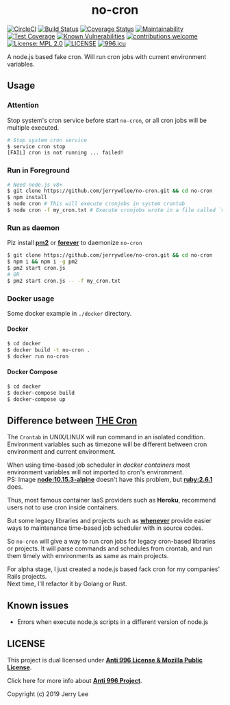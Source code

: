 <h1 align="center">no-cron</h1>

[![CircleCI](https://circleci.com/gh/jerrywdlee/no-cron.svg?style=svg)](https://circleci.com/gh/jerrywdlee/no-cron)
[![Build Status](https://travis-ci.org/jerrywdlee/no-cron.svg?branch=master)](https://travis-ci.org/jerrywdlee/no-cron)
[![Coverage Status](https://coveralls.io/repos/github/jerrywdlee/no-cron/badge.svg)](https://coveralls.io/github/jerrywdlee/no-cron)
[![Maintainability](https://api.codeclimate.com/v1/badges/ccff0672287ccfc884b6/maintainability)](https://codeclimate.com/github/jerrywdlee/no-cron/maintainability)
[![Test Coverage](https://api.codeclimate.com/v1/badges/ccff0672287ccfc884b6/test_coverage)](https://codeclimate.com/github/jerrywdlee/no-cron/test_coverage)
[![Known Vulnerabilities](https://snyk.io/test/github/jerrywdlee/no-cron/badge.svg?targetFile=package.json)](https://snyk.io/test/github/jerrywdlee/no-cron?targetFile=package.json)
[![contributions welcome](https://img.shields.io/badge/contributions-welcome-brightgreen.svg?style=flat)](https://github.com/jerrywdlee/no-cron/issues)
[![License: MPL 2.0](https://img.shields.io/badge/License-MPL%202.0-brightgreen.svg)](https://opensource.org/licenses/MPL-2.0)
[![LICENSE](https://img.shields.io/badge/license-Anti%20996-blue.svg)](https://github.com/996icu/996.ICU/blob/master/LICENSE)
[![996.icu](https://img.shields.io/badge/link-996.icu-red.svg)](https://996.icu)

A node.js based fake cron. Will run cron jobs with current environment variables.  

## Usage
### Attention
Stop system's cron service before start `no-cron`, or all cron jobs will be multiple executed.

```sh
# Stop system cron service
$ service cron stop
[FAIL] cron is not running ... failed!
```

### Run in Foreground

```sh
# Need node.js v8+
$ git clone https://github.com/jerrywdlee/no-cron.git && cd no-cron
$ npm install
$ node cron # This will execute cronjobs in system crontab
$ node cron -f my_cron.txt # Execute cronjobs wrote in a file called `my_cron.txt`
```
### Run as daemon
Plz install **[pm2](https://github.com/Unitech/pm2)** or **[forever](https://github.com/foreverjs/forever)** to daemonize `no-cron`

```sh
$ git clone https://github.com/jerrywdlee/no-cron.git && cd no-cron
$ npm i && npm i -g pm2
$ pm2 start cron.js
# OR
$ pm2 start cron.js -- -f my_cron.txt
```

### Docker usage
Some docker example in `./docker` directory.

#### Docker

```sh
$ cd docker
$ docker build -t no-cron .
$ docker run no-cron
```

#### Docker Compose

```sh
$ cd docker
$ docker-compose build
$ docker-compose up
```

## Difference between [THE Cron](https://en.wikipedia.org/wiki/Cron)
The `Crontab` in UNIX/LINUX will run command in an isolated condition. Environment variables such as timezone will be different between cron environment and current environment.

When using time-based job scheduler in *docker containers* most environment variables will not imported to cron's environment.  
PS: Image **[node:10.15.3-alpine](https://hub.docker.com/_/node/)** doesn't have this problem, but **[ruby:2.6.1](https://hub.docker.com/_/ruby)** does.

Thus, most famous container IaaS providers such as **Heroku**, recommend users not to use cron inside containers.

But some legacy libraries and projects such as **[whenever](https://github.com/javan/whenever)** provide easier ways to maintenance time-based job scheduler with in source codes.

So `no-cron` will give a way to run cron jobs for legacy cron-based libraries or projects.
It will parse commands and schedules from crontab, and run them timely with environments as same as main projects.

For alpha stage, I just created a node.js based fack cron for my companies' Rails projects.  
Next time, I'll refactor it by Golang or Rust.

## Known issues

- Errors when execute node.js scripts in a different version of node.js

## LICENSE
This project is dual licensed under **[Anti 996 License & Mozilla Public License](https://github.com/jerrywdlee/no-cron/blob/master/LICENSE)**.  

Click here for more info about **[Anti 996 Project](https://996.icu/#/en_US)**.

Copyright (c) 2019 Jerry Lee
